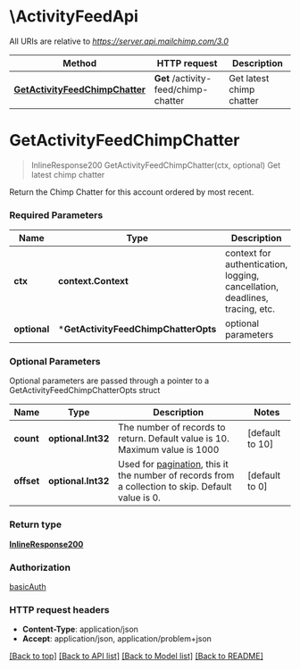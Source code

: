 # \ActivityFeedApi

All URIs are relative to *https://server.api.mailchimp.com/3.0*

Method | HTTP request | Description
------------- | ------------- | -------------
[**GetActivityFeedChimpChatter**](ActivityFeedApi.md#GetActivityFeedChimpChatter) | **Get** /activity-feed/chimp-chatter | Get latest chimp chatter


# **GetActivityFeedChimpChatter**
> InlineResponse200 GetActivityFeedChimpChatter(ctx, optional)
Get latest chimp chatter

Return the Chimp Chatter for this account ordered by most recent.

### Required Parameters

Name | Type | Description  | Notes
------------- | ------------- | ------------- | -------------
 **ctx** | **context.Context** | context for authentication, logging, cancellation, deadlines, tracing, etc.
 **optional** | ***GetActivityFeedChimpChatterOpts** | optional parameters | nil if no parameters

### Optional Parameters
Optional parameters are passed through a pointer to a GetActivityFeedChimpChatterOpts struct

Name | Type | Description  | Notes
------------- | ------------- | ------------- | -------------
 **count** | **optional.Int32**| The number of records to return. Default value is 10. Maximum value is 1000 | [default to 10]
 **offset** | **optional.Int32**| Used for [pagination](https://mailchimp.com/developer/marketing/docs/methods-parameters/#pagination), this it the number of records from a collection to skip. Default value is 0. | [default to 0]

### Return type

[**InlineResponse200**](inline_response_200.md)

### Authorization

[basicAuth](../README.md#basicAuth)

### HTTP request headers

 - **Content-Type**: application/json
 - **Accept**: application/json, application/problem+json

[[Back to top]](#) [[Back to API list]](../README.md#documentation-for-api-endpoints) [[Back to Model list]](../README.md#documentation-for-models) [[Back to README]](../README.md)

